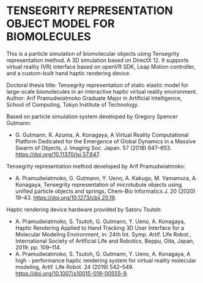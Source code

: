 # TENSEGRITY REPRESENTATION OBJECT MODEL FOR BIOMOLECULES
This is a particle simulation of biomolecular objects using Tensegrity representation method. A 3D simulation based on DirectX 12. It supports virtual reality (VR) interface based on openVR SDK, Leap Motion controller, and a custom-built hand haptic rendering device.

Doctoral thesis title: Tensegrity representation of static elastic model for large-scale biomolecules in an interactive haptic virtual reality environment.
Author: Arif Pramudwiatmoko
Graduate Major in Artificial Intelligence, School of Computing, Tokyo Institute of Technology.


Based on particle simulation system developed by Gregory Spencer Gutmann:
- G. Gutmann, R. Azuma, A. Konagaya, A Virtual Reality Computational Platform Dedicated for the Emergence of Global Dynamics in a Massive Swarm of Objects, J. Imaging Soc. Japan. 57 (2018) 647–653. https://doi.org/10.11370/isj.57.647.

Tensegrity representation method developed by Arif Pramudwiatmoko:
- A. Pramudwiatmoko, G. Gutmann, Y. Ueno, A. Kakugo, M. Yamamura, A. Konagaya, Tensegrity representation of microtubule objects using unified particle objects and springs, Chem-Bio Informatics J. 20 (2020) 19–43. https://doi.org/10.1273/cbij.20.19.

Haptic rendering device hardware provided by Satoru Tsutoh:
- A. Pramudwiatmoko, S. Tsutoh, G. Gutmann, Y. Ueno, A. Konagaya, Haptic Rendering Applied to Hand Tracking 3D User Interface for a Molecular Modeling Environment, in: 24th Int. Symp. Artif. Life Robot., International Society of Artificial Life and Robotics, Beppu, Oita, Japan, 2019: pp. 109–114.
- A. Pramudwiatmoko, S. Tsutoh, G. Gutmann, Y. Ueno, A. Konagaya, A high - performance haptic rendering system for virtual reality molecular modeling, Artif. Life Robot. 24 (2019) 542–549. https://doi.org/10.1007/s10015-019-00555-9.
